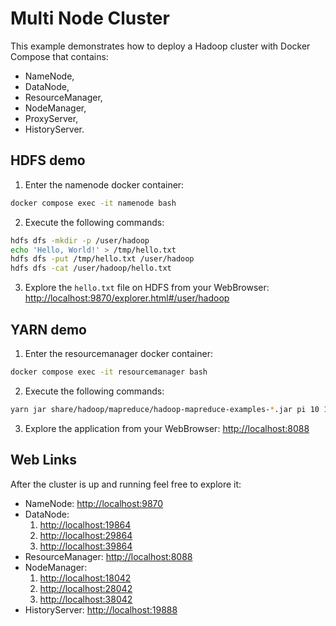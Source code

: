 # Multi Node Cluster

This example demonstrates how to deploy a Hadoop cluster with Docker Compose that contains:

- NameNode,
- DataNode,
- ResourceManager,
- NodeManager,
- ProxyServer,
- HistoryServer.

## HDFS demo

1. Enter the namenode docker container:
```bash
docker compose exec -it namenode bash
```
2. Execute the following commands:
```bash
hdfs dfs -mkdir -p /user/hadoop
echo 'Hello, World!' > /tmp/hello.txt
hdfs dfs -put /tmp/hello.txt /user/hadoop
hdfs dfs -cat /user/hadoop/hello.txt
```
3. Explore the `hello.txt` file on HDFS from your WebBrowser: [http://localhost:9870/explorer.html#/user/hadoop](http://localhost:9870/explorer.html#/user/hadoop)

## YARN demo

1. Enter the resourcemanager docker container:
```bash
docker compose exec -it resourcemanager bash
```
2. Execute the following commands:
```bash
yarn jar share/hadoop/mapreduce/hadoop-mapreduce-examples-*.jar pi 10 15
```
3. Explore the application from your WebBrowser: [http://localhost:8088](http://localhost:8088)

## Web Links

After the cluster is up and running feel free to explore it:

- NameNode: [http://localhost:9870](http://localhost:9870)
- DataNode:
    1. [http://localhost:19864](http://localhost:19864)
    1. [http://localhost:29864](http://localhost:29864)
    1. [http://localhost:39864](http://localhost:39864)
- ResourceManager: [http://localhost:8088](http://localhost:8088)
- NodeManager:
    1. [http://localhost:18042](http://localhost:18042)
    1. [http://localhost:28042](http://localhost:28042)
    1. [http://localhost:38042](http://localhost:38042)
- HistoryServer: [http://localhost:19888](http://localhost:19888/jobhistory)

